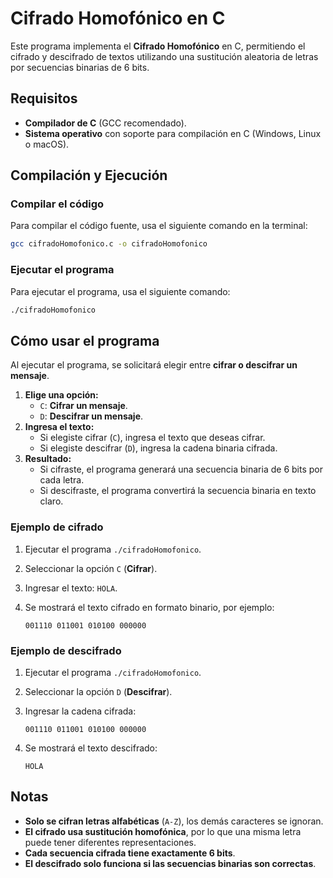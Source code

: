 # Cifrado Homofónico en C  

Este programa implementa el **Cifrado Homofónico** en C, permitiendo el cifrado y descifrado de textos utilizando una sustitución aleatoria de letras por secuencias binarias de 6 bits.  

## Requisitos  

- **Compilador de C** (GCC recomendado).  
- **Sistema operativo** con soporte para compilación en C (Windows, Linux o macOS).  

## Compilación y Ejecución  

### Compilar el código  

Para compilar el código fuente, usa el siguiente comando en la terminal:  

```sh
gcc cifradoHomofonico.c -o cifradoHomofonico
```

### Ejecutar el programa  

Para ejecutar el programa, usa el siguiente comando:  

```sh
./cifradoHomofonico
```

## Cómo usar el programa  

Al ejecutar el programa, se solicitará elegir entre **cifrar o descifrar un mensaje**.  

1. **Elige una opción:**  
   - `C`: **Cifrar un mensaje**.  
   - `D`: **Descifrar un mensaje**.  
2. **Ingresa el texto:**  
   - Si elegiste cifrar (`C`), ingresa el texto que deseas cifrar.  
   - Si elegiste descifrar (`D`), ingresa la cadena binaria cifrada.  
3. **Resultado:**  
   - Si cifraste, el programa generará una secuencia binaria de 6 bits por cada letra.  
   - Si descifraste, el programa convertirá la secuencia binaria en texto claro.  

### **Ejemplo de cifrado**  

1. Ejecutar el programa `./cifradoHomofonico`.  
2. Seleccionar la opción `C` (**Cifrar**).  
3. Ingresar el texto: `HOLA`.  
4. Se mostrará el texto cifrado en formato binario, por ejemplo:  

   ```
   001110 011001 010100 000000
   ```

### **Ejemplo de descifrado**  

1. Ejecutar el programa `./cifradoHomofonico`.  
2. Seleccionar la opción `D` (**Descifrar**).  
3. Ingresar la cadena cifrada:  

   ```
   001110 011001 010100 000000
   ```

4. Se mostrará el texto descifrado:  

   ```
   HOLA
   ```

## Notas  

- **Solo se cifran letras alfabéticas** (`A-Z`), los demás caracteres se ignoran.  
- **El cifrado usa sustitución homofónica**, por lo que una misma letra puede tener diferentes representaciones.  
- **Cada secuencia cifrada tiene exactamente 6 bits**.  
- **El descifrado solo funciona si las secuencias binarias son correctas**.